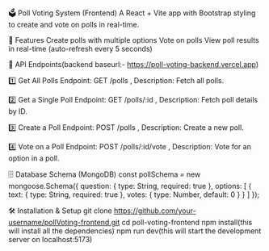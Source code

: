 🗳️ Poll Voting System (Frontend)
A React + Vite app with Bootstrap styling to create and vote on polls in real-time.

🚀 Features
Create polls with multiple options
Vote on polls
View poll results in real-time (auto-refresh every 5 seconds)

📡 API Endpoints(backend baseurl:- https://poll-voting-backend.vercel.app)

1️⃣ Get All Polls
Endpoint: GET /polls , 
Description: Fetch all polls.

2️⃣ Get a Single Poll
Endpoint: GET /polls/:id , 
Description: Fetch poll details by ID.

3️⃣ Create a Poll
Endpoint: POST /polls , 
Description: Create a new poll.

4️⃣ Vote on a Poll
Endpoint: POST /polls/:id/vote , 
Description: Vote for an option in a poll.


🗄️ Database Schema (MongoDB)
const pollSchema = new mongoose.Schema({
  question: { type: String, required: true },
  options:
  [
    {
      text: { type: String, required: true },
      votes: { type: Number, default: 0 }
    }
  ]
});


🛠 Installation & Setup
git clone https://github.com/your-username/pollVoting-frontend.git
cd poll-voting-frontend
npm install(this will install all the dependencies)
npm run dev(this will start the development server on localhost:5173)
